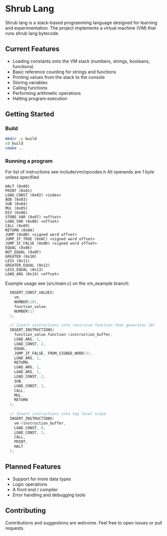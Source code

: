 # Shrub Lang
Shrub lang is a stack-based programming language designed for learning and experimentation.
The project implements a virtual machine (VM) that runs shrub lang bytecode.

## Current Features
* Loading constants onto the VM stack (numbers, strings, booleans, functions)
* Basic reference counting for strings and functions
* Printing values from the stack to the console
* Storing variables
* Calling functions 
* Performing arithmetic operations
* Halting program execution 

## Getting Started
### Build
```bash
mkdir -p build
cd build
cmake ..
```
### Running a program 
For list of instructions see include/vm/opcodes.h
All operands are 1 byte unless specified
```
HALT (0x00)
PRINT (0x01)
LOAD_CONST (0x02) <index>
ADD (0x03)
SUB (0x04)
MUL (0x05)
DIV (0x06)
STORE_VAR (0x07) <offset>
LOAD_VAR (0x08) <offset>
CALL (0x09) 
RETURN (0x0A)
JUMP (0x0B) <signed word offset>
JUMP_IF_TRUE (0x0C) <signed word offset>
JUMP_IF_FALSE (0x0D) <signed word offset>
EQUAL (0x0E)
NOT_EQUAL (0x0F)
GREATER (0x10)
LESS (0x11)
GREATER_EQUAL (0x12)
LESS_EQUAL (0x13)
LOAD_ARG (0x14) <offset>
```

Example usage see (src/main.c) on the vm_example branch:
```c 
  INSERT_CONST_VALUES(
    vm,
    NUMBER(10),
    function_value,
    NUMBER(1)
  );
  
  // Insert instructions into recursive function that generates 10!
  INSERT_INSTRUCTIONS(
    function_value.function->instruction_buffer,
    LOAD_ARG, 1,
    LOAD_CONST, 2,
    EQUAL,
    JUMP_IF_FALSE, FROM_SIGNED_WORD(3),
    LOAD_ARG, 1,
    RETURN,
    LOAD_ARG, 1,
    LOAD_ARG, 1,
    LOAD_CONST, 2,
    SUB,
    LOAD_CONST, 1,
    CALL,
    MUL,
    RETURN
  );
  
  // Insert instructions into top level scope
  INSERT_INSTRUCTIONS(
    vm->instruction_buffer,
    LOAD_CONST, 0,
    LOAD_CONST, 1,
    CALL,
    PRINT,
    HALT
  ); 
```

## Planned Features 
* Support for more data types
* Logic operations
* A front end / compiler
* Error handling and debugging tools

## Contributing
Contributions and suggestions are welcome. 
Feel free to open issues or pull requests.

